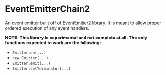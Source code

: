 # EventEmitterChain2

An event emitter built off of EventEmitter2 library. It is meant to allow proper ordered execution of any event handlers.

**NOTE: This library is experimental and not complete at all. The only functions expected to work are the following:**
  - `Emitter.on(...)`
  - `new Emitter(...)`
  - `Emitter.emit(...)`
  - `Emitter.setTerminator(...)`